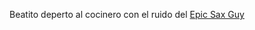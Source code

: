 Beatito deperto al cocinero con el ruido del [Epic Sax Guy](../../../english/TheEpicSax/111_TheEpicSaxGuyArrives.md)
